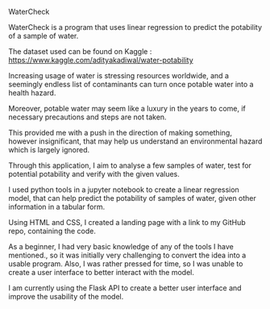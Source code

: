WaterCheck

WaterCheck is a program that uses linear regression to predict the potability of a sample of water.

The dataset used can be found on Kaggle : https://www.kaggle.com/adityakadiwal/water-potability


Increasing usage of water is stressing resources worldwide, and a seemingly endless list of contaminants can turn once potable water into a health hazard.

Moreover, potable water may seem like a luxury in the years to come, if necessary precautions and steps are not taken.

This provided me with a push in the direction of making something, however insignificant, that may help us understand an environmental hazard which is largely ignored.



Through this application, I aim to analyse a few samples of water, 
test for potential potability and verify with the given values.



I used python tools in a jupyter notebook to create a linear regression model, that can help predict the potability of samples of water, given other information in a tabular form.
 
Using HTML and CSS, I created a landing page with a link to my GitHub repo, containing the code.



As a beginner, I had very basic knowledge of any of the tools I have mentioned., so it was initially very challenging to convert the idea into a usable program. Also, I was rather pressed for time, so I was unable to create a user interface to better interact with the model.

I am currently using the Flask API to create a better user interface and improve the usability of the model.

